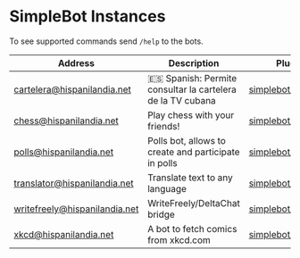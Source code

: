 # SimpleBot Instances

To see supported commands send `/help` to the bots.

| Address | Description | Plugins | Availability | Administrator |
| ------- | ----------- | ------- | :----------: | ------------- |
| cartelera@hispanilandia.net | 🇪🇸 Spanish: Permite consultar la cartelera de la TV cubana | [simplebot_cartv] | 24h | [adbenitez] |
| chess@hispanilandia.net | Play chess with your friends! | [simplebot_chess] | 24h | [adbenitez] |
| polls@hispanilandia.net | Polls bot, allows to create and participate in polls | [simplebot_polls] | 24h | [adbenitez] |
| translator@hispanilandia.net | Translate text to any language | [simplebot_translator] | 24h | [adbenitez] |
| writefreely@hispanilandia.net | WriteFreely/DeltaChat bridge | [simplebot_writefeely] | 24h | [adbenitez] |
| xkcd@hispanilandia.net | A bot to fetch comics from xkcd.com | [simplebot_xkcd] | 24h | [adbenitez] |


[adbenitez]: mailto:adbenitez@nauta.cu
[simplebot_cartv]: https://github.com/adbenitez/simplebot_cartv
[simplebot_chess]: https://github.com/simplebot-org/simplebot_chess
[simplebot_polls]: https://github.com/simplebot-org/simplebot_polls
[simplebot_translator]: https://github.com/simplebot-org/simplebot_translator
[simplebot_writefeely]: https://github.com/simplebot-org/simplebot_writefeely
[simplebot_xkcd]: https://github.com/simplebot-org/simplebot_xkcd

